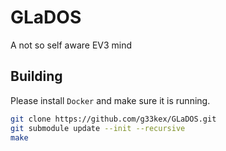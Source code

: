 # GLaDOS
A not so self aware EV3 mind

## Building 

Please install `Docker` and make sure it is running. 

```bash
git clone https://github.com/g33kex/GLaDOS.git
git submodule update --init --recursive
make
```

